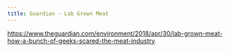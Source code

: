 ```yaml
---
title: Guardian - Lab Grown Meat
---
```



https://www.theguardian.com/environment/2018/apr/30/lab-grown-meat-how-a-bunch-of-geeks-scared-the-meat-industry

